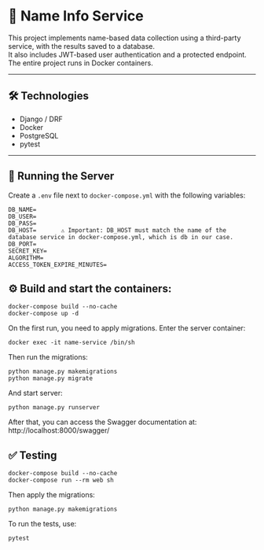 # 🔎 Name Info Service

This project implements name-based data collection using a third-party service, with the results saved to a database.  
It also includes JWT-based user authentication and a protected endpoint.  
The entire project runs in Docker containers.

---

## 🛠 Technologies

- Django / DRF  
- Docker  
- PostgreSQL  
- pytest

---

## 🚀 Running the Server

Create a `.env` file next to `docker-compose.yml` with the following variables:

```env
DB_NAME=
DB_USER=
DB_PASS=
DB_HOST=       ⚠️ Important: DB_HOST must match the name of the database service in docker-compose.yml, which is db in our case.
DB_PORT=
SECRET_KEY=
ALGORITHM=
ACCESS_TOKEN_EXPIRE_MINUTES=
```

## ⚙️ Build and start the containers:
```
docker-compose build --no-cache
docker-compose up -d
```
On the first run, you need to apply migrations. Enter the server container:
```
docker exec -it name-service /bin/sh
```
Then run the migrations:
```
python manage.py makemigrations
python manage.py migrate
```
And start server:
```
python manage.py runserver
```
After that, you can access the Swagger documentation at:
http://localhost:8000/swagger/

## ✅ Testing
```
docker-compose build --no-cache
docker-compose run --rm web sh
```
Then apply the migrations:
```
python manage.py makemigrations
```
To run the tests, use:
```
pytest
```